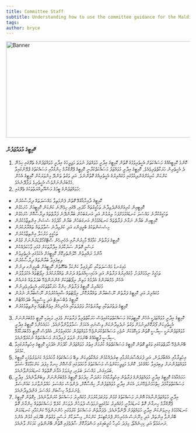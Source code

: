 ```yaml
---
title: Committee Staff
subtitle: Understanding how to use the committee guidance for the Maldives Parliament
tags: 
author: bryce
---
```


<img src="../../uploads/docs-banner-5.jpg" alt="Banner" width="755" height="263">

<h3>ކޮމިޓީގެ މުވައްޒަފުން </h3>

<ol>
<li>ކޮންމެ ކޮމިޓީއެއްގެ މަސައްކަތަށް އެހީތެރިވުމުގެ ގޮތުން ކޮމިޓީގެ އިދާރީ މުވައްޒަފު ނުވަތަ މަޖިލީހުގެ އިދާރީ މުވައްޒަފުންގެ ތެރޭގައި ހިމެނޭ ދެ އެހީތެރިން ހަރަކާތްތެރިވެއެވެ. ކޮމިޓީގެ އިދާރީ މުވައްޒަފު މަސައްކަތްކުރާނީ ކޮމިޓީގެ ޕްރޮގްރާމް ހިންގުމާއި މަސައްކަތުގެ ޕްލޭންގައިވާ ކަންކަން ކުރިއަށްގެންދިއުމުގައި މުގައްރިރުގެ އެހީތެރިއްގެ ގޮތުންނެވެ. އަދި ވަގުތު ތަންދޭ މިންވަރަކުން ކޮމިޓީގެ އެހެން މެމްބަރުންނަށްވެސް އެހީތެރިވެ ލަފާދޭނެއެވެ. </li>
<li>މުވައްޒަފުންގެ ޓީމުގެ މަސްއޫލިއްޔަތުތަކުގެ ތެރޭގައި: </li>
</ol>
<ul>
<li>ކޮމިޓީގެ ދާއިރާއާގުޅޭ ގޮތުން ފެންމަތިވާ މައްސަލަތައް ދިރާސާކުރުން</li>
<li>ކޮމިޓީއިން ކުރިއަށްގެންދެވިދާނެ ތަހުގީގުތައް ހޯދައި، އޭގައި ހިމެނޭނެ ކަންކަން ކޮމިޓީއަށް ހުށަހެޅުން</li>
<li>ތަހުގީގުކުރާނެ މައްސަލަ ކަނޑައެޅުމަށްފަހު ލިޔުމުން އަދި އަނގަބަހުން ބަޔާންދޭނެ ފަރާތްތައް ދިރާސާކޮށް ހުށަހެޅުން</li>
<li>ކޮމިޓީއިން ބަޔާން ނަގާނެ ފަރާތްތައް ކަނޑައެޅުމުން އަނގަބަހުން ބަޔާން ހޯދުމުގެ ސެޝަން އިންތިޒާމުކުރުން</li>
<li>މިސެޝަންތަކުގެ ބްރީފިންގ އަދި ކުރެވިދާނެ ސުވާލުތައް ތައްޔާރުކުރުން </li>
<li>ތަހުގީގީ މަރުހަލާ އިންތިޒާމުކުރުން</li>
<li>ކޮމިޓީގެ ފަރާތުން ކަމާގުޅޭ މާހިރުންނާއި އެހެނިހެން ސްޓޭކްހޯލްޑަރުންނަށް ގުޅުން </li>
<li>ރަސްމީ ގޮތުން ސަރުކާރުގެ އިދާރާތަކަށް ގުޅައި ވާހަކަދެއްކުން </li>
<li>އާންމު ރައްޔިތުން ހޭލުންތެރިކޮށް ކޮމިޓީއަށް އެކަމުގައި އެހީތެރިވުން</li>
<li>ލިބިފައިވާ ބަޔާންތައް ދިރާސާކުރުން</li>
<li>މައިގަނޑު މައްސަލަތަކާއި ހޯދިފައިވާ ކަންކަމާ ބެހޭގޮތުން ކޮމިޓީއަށް ބްރީފިންގ ދިނުން</li>
<li>ތަހުގީގު ނިމުމަށްފަހު، މުގައްރިރުގެ ފަރާތުން އަދި އެހައިސިއްޔަތުގެ ދަށުން ތައްޔާރުކުރެޥެ ރިޕޯޓުތައް އެކުލަވާލުން</li>
<li>އެހެން މެމްބަރުންގެ އެދުމުގެ މަތިން ރިޕޯޓުތަކަށް ގެންނަންޖެހޭ ބަދަލުތައް ގެނައުން </li>
<li>މުގައްރިރު ކޮމިޓީގެ ފަރާތުން ހިންގާ ހަރަކާތްތަކުގައި އެހީތެރިވެދިނުން</li>
<li>މުގައްރިރު އަދި ކޮމިޓީގެ ފަރާތުން ނޫސްބަޔާން ތައްޔާރުކޮށް، ރިޕޯޓުތައް ޝާއިއުކުރުމުން ނޫސްބަޔާން ނެރުން</li>
<li>ކޮމިޓީގެ ވެބްސައިޓް އަދި މީސްމީޑިއާ ބެލެހެއްޓުން</li>
<li>ކޮމިޓީގެ ދަތުރުތަކާއި ޒިޔާރަތްކުރާ ވަފުދުތަކާއި އެހެނިހެން އިވެންޓްތައް އިންތިޒާމުކުރުން</li>
</ul>

<ol start="3">
<li>ކޮމިޓީގެ އިދާރީ މުވައްޒަފަކީ އެހެން ކޮމިޓީތަކުގެ މަސައްކަތްތަކުގައިވެސް ހަރަކާތްތެރިވާ ފަރާތަކަށް ވެފައި، ވަކިވަކި ކޮމިޓީ މެމްބަރުންނަށް އެހީތެރިކަން ފޯރުކޮށްދިނުމަށް ވަގުތު ނުދެވިދާނެކަން ވިސްނައި އެކަމަށް ސަމާލުވާންވާނެއެވެ. ހަމައެހެންމެ ކޮމިޓީގެ އިދާރީ މުވައްޒަފުންނަކީ ސިޔާސީ ގޮތުން ވަކިކޮޅަކަށް ނުޖެހި މަސައްކަތްކުރަންޖެހޭ މުވައްޒަފުން ކަމުގައިވުމުން، އެއްވެސް ކޮމިޓީ މެމްބަރަކާގުޅޭ ސިޔާސީ ޕާޓީއެއްގެ ބޭނުމަށް ނުވަތަ ފައިދާއަށް މަސައްކަތެއް ނުކުރެވޭނެއެވެ. </li>
<li>ބޭނުންޖެހޭ ހާލަތްތަކުގައި ވަގުތީ ގޮތުން ކޮމިޓީގެ މަސައްކަތްތައް ކުރުމަށް އިތުރު މުވައްޒަފުން ހޯދުމަށް އެދުމަކީ ކޮމިޓީގެ އިހުތިޔާރުގައިވާ ކަމެކެވެ. </li>
<li>އިހުތިރާމާއި އެއްބާރުލުން، އަދި ފުރައްސާރަކުރުމާއި ބިރުދެއްކުމުން ރައްކާތެރިކަން ލިބޭ މަސައްކަތުގެ މާހައުލެއް ކަށަވަރުވުމަކީ ކޮމިޓީގެ މުވައްޒަފުންނަށް ލިބިފައިވާ ހައްގެކެވެ. ކޮންމެ މަޖިލީހަކުންވެސް މަސައްކަތުގެ މާހައުލުގައި ގޯސްކޮށް ހިނގާ މިފަދަ ކަންކަމާގުޅޭ ޝަކުވާ ބަލައިގަނެ، މައްސަލަ ބަލައި، ފިޔަވަޅު އަޅާނެ ގޮތްތައް ކަނޑައަޅަންވާނެއެވެ. </li>
<li>ހަމައެއާއެކު ކޮމިޓީގެ އިދާރީ މުވައްޒަފުންގެ ފަރާތުން އިހުތިރާމާއެކު ހަރުދަނާ ހިދުމަތް ކޮމިޓީގެ މެމްބަރުންނަށް ލިބެންވާނެއެވެ. އިދާރީ މަސައްކަތްތަކާމެދު ހިތްހަމަނުޖެހޭނަމަ، އެކަން އިދާރީ މުވައްޒަފުންނާ ހިއްސާކޮށް، ދެންވެސް މައްސަލަ ހައްލުނުވާނަމަ ކައުންސެލް ޖެނަރަލްއާ ހިސާބަށް މައްސަލަ ގެންދެވިދާނެއެވެ. </li>
<li>އިދާރީ މުވައްޒަފުންނާއެކު އޮންނަ މަސައްކަތުގެ ގުޅުން ވަރުގަދަކުރުމަށް މުގައްރިރު މަސައްކަތް ކުރަންވާނެއެވެ. މިގޮތުން ކޮމިޓީގެ ޕްރޮގްރާމް ހިނގާނެ ގޮތް ކަނޑައަޅާނީ މުގައްރިރު ކަމުގައިވީނަމަވެސް ދުވަހުން ދުވަހަށް ކުރެވޭ މަސައްކަތްތައް ހިންގާނެ ގޮތް ކަނޑައެޅުމުގެ މިނިވަންކަން އިދާރީ މުވައްޒަފަށް ދޭންވާނެއެވެ. ދެފަރާތުން މަސައްކަތް ކުރުމުގައި ހުންނަންޖެހޭ ކަންކަމާއި ކަނޑައަޅަން ބޭނުންވާ އިންތައް، އަދި މިނޫނަސް އެހެނިހެން ޕްރެކްޓިކަލް ކަންކަން، މިސާލަކާށް ރަސްމީ ވަގުތުން ބޭރުގައި ގުޅުން އެންމެ ރަނގަޅުތޯ އަދި ކިހިނެއްތޯ، މިފަދަ ހުރިހާ ކުރީބައިގައި މަޝްވަރާކޮށް ސާފުވެފައި އޮތުން ބޭނުންތެރި ކަމަކަށް ވާނެއެވެ. </li>
</ol>

